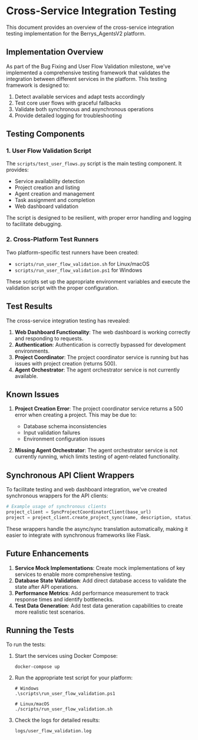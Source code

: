 # Cross-Service Integration Testing

This document provides an overview of the cross-service integration testing implementation for the Berrys_AgentsV2 platform.

## Implementation Overview

As part of the Bug Fixing and User Flow Validation milestone, we've implemented a comprehensive testing framework that validates the integration between different services in the platform. This testing framework is designed to:

1. Detect available services and adapt tests accordingly
2. Test core user flows with graceful fallbacks
3. Validate both synchronous and asynchronous operations
4. Provide detailed logging for troubleshooting

## Testing Components

### 1. User Flow Validation Script

The `scripts/test_user_flows.py` script is the main testing component. It provides:

- Service availability detection
- Project creation and listing
- Agent creation and management 
- Task assignment and completion
- Web dashboard validation

The script is designed to be resilient, with proper error handling and logging to facilitate debugging.

### 2. Cross-Platform Test Runners

Two platform-specific test runners have been created:

- `scripts/run_user_flow_validation.sh` for Linux/macOS
- `scripts/run_user_flow_validation.ps1` for Windows

These scripts set up the appropriate environment variables and execute the validation script with the proper configuration.

## Test Results

The cross-service integration testing has revealed:

1. **Web Dashboard Functionality**: The web dashboard is working correctly and responding to requests.
2. **Authentication**: Authentication is correctly bypassed for development environments.
3. **Project Coordinator**: The project coordinator service is running but has issues with project creation (returns 500).
4. **Agent Orchestrator**: The agent orchestrator service is not currently available.

## Known Issues

1. **Project Creation Error**: The project coordinator service returns a 500 error when creating a project. This may be due to:
   - Database schema inconsistencies
   - Input validation failures
   - Environment configuration issues

2. **Missing Agent Orchestrator**: The agent orchestrator service is not currently running, which limits testing of agent-related functionality.

## Synchronous API Client Wrappers

To facilitate testing and web dashboard integration, we've created synchronous wrappers for the API clients:

```python
# Example usage of synchronous clients
project_client = SyncProjectCoordinatorClient(base_url)
project = project_client.create_project_sync(name, description, status)
```

These wrappers handle the async/sync translation automatically, making it easier to integrate with synchronous frameworks like Flask.

## Future Enhancements

1. **Service Mock Implementations**: Create mock implementations of key services to enable more comprehensive testing.
2. **Database State Validation**: Add direct database access to validate the state after API operations.
3. **Performance Metrics**: Add performance measurement to track response times and identify bottlenecks.
4. **Test Data Generation**: Add test data generation capabilities to create more realistic test scenarios.

## Running the Tests

To run the tests:

1. Start the services using Docker Compose:
   ```
   docker-compose up
   ```

2. Run the appropriate test script for your platform:
   ```
   # Windows
   .\scripts\run_user_flow_validation.ps1
   
   # Linux/macOS
   ./scripts/run_user_flow_validation.sh
   ```

3. Check the logs for detailed results:
   ```
   logs/user_flow_validation.log
